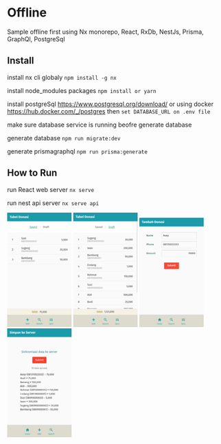 # Offline

Sample offline first using Nx monorepo, React, RxDb, NestJs, Prisma, GraphQl, PostgreSql

## Install

install nx cli globaly
`npm install -g nx`

install node_modules packages
`npm install or yarn`

install postgreSql https://www.postgresql.org/download/ or using docker https://hub.docker.com/_/postgres then `set DATABASE_URL on .env file`

make sure database service is running beofre generate database

generate database
`npm run migrate:dev`  

generate prismagraphql
`npm run prisma:generate`  

## How to Run

run React web server
`nx serve`

run nest api server
`nx serve api`


<p>
  <img src="https://raw.githubusercontent.com/madipta/offline-first/master/screenshot/screenshot-01-min.png" width="150">
  <img src="https://raw.githubusercontent.com/madipta/offline-first/master/screenshot/screenshot-03-min.png" width="150">
  <img src="https://raw.githubusercontent.com/madipta/offline-first/master/screenshot/screenshot-02-min.png" width="150">
  <img src="https://raw.githubusercontent.com/madipta/offline-first/master/screenshot/screenshot-04-min.png" width="150">
</p>

